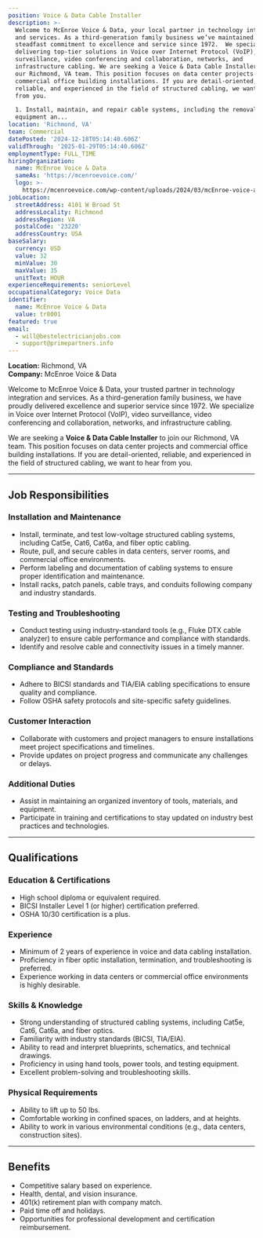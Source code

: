 ```yaml
---
position: Voice & Data Cable Installer
description: >-
  Welcome to McEnroe Voice & Data, your local partner in technology integration
  and services. As a third-generation family business we’ve maintained a
  steadfast commitment to excellence and service since 1972.  We specialize in
  delivering top-tier solutions in Voice over Internet Protocol (VoIP), video
  surveillance, video conferencing and collaboration, networks, and
  infrastructure cabling. We are seeking a Voice & Data Cable Installer to join
  our Richmond, VA team. This position focuses on data center projects and
  commercial office building installations. If you are detail-oriented,
  reliable, and experienced in the field of structured cabling, we want to hear
  from you.

  1. Install, maintain, and repair cable systems, including the removal of old
  equipment an...
location: 'Richmond, VA'
team: Commercial
datePosted: '2024-12-18T05:14:40.606Z'
validThrough: '2025-01-29T05:14:40.606Z'
employmentType: FULL_TIME
hiringOrganization:
  name: McEnroe Voice & Data
  sameAs: 'https://mcenroevoice.com/'
  logo: >-
    https://mcenroevoice.com/wp-content/uploads/2024/03/mcEnroe-voice-and-data-logo.png
jobLocation:
  streetAddress: 4101 W Broad St
  addressLocality: Richmond
  addressRegion: VA
  postalCode: '23220'
  addressCountry: USA
baseSalary:
  currency: USD
  value: 32
  minValue: 30
  maxValue: 35
  unitText: HOUR
experienceRequirements: seniorLevel
occupationalCategory: Voice Data
identifier:
  name: McEnroe Voice & Data
  value: tr8001
featured: true
email:
  - will@bestelectricianjobs.com
  - support@primepartners.info
---
```


**Location:** Richmond, VA  
**Company:** McEnroe Voice & Data  

Welcome to McEnroe Voice & Data, your trusted partner in technology integration and services. As a third-generation family business, we have proudly delivered excellence and superior service since 1972. We specialize in Voice over Internet Protocol (VoIP), video surveillance, video conferencing and collaboration, networks, and infrastructure cabling.  

We are seeking a **Voice & Data Cable Installer** to join our Richmond, VA team. This position focuses on data center projects and commercial office building installations. If you are detail-oriented, reliable, and experienced in the field of structured cabling, we want to hear from you.  

---

## Job Responsibilities  

### Installation and Maintenance
- Install, terminate, and test low-voltage structured cabling systems, including Cat5e, Cat6, Cat6a, and fiber optic cabling.  
- Route, pull, and secure cables in data centers, server rooms, and commercial office environments.  
- Perform labeling and documentation of cabling systems to ensure proper identification and maintenance.  
- Install racks, patch panels, cable trays, and conduits following company and industry standards.  

### Testing and Troubleshooting
- Conduct testing using industry-standard tools (e.g., Fluke DTX cable analyzer) to ensure cable performance and compliance with standards.  
- Identify and resolve cable and connectivity issues in a timely manner.  

### Compliance and Standards
- Adhere to BICSI standards and TIA/EIA cabling specifications to ensure quality and compliance.  
- Follow OSHA safety protocols and site-specific safety guidelines.  

### Customer Interaction
- Collaborate with customers and project managers to ensure installations meet project specifications and timelines.  
- Provide updates on project progress and communicate any challenges or delays.  

### Additional Duties
- Assist in maintaining an organized inventory of tools, materials, and equipment.  
- Participate in training and certifications to stay updated on industry best practices and technologies.  

---

## Qualifications  

### Education & Certifications
- High school diploma or equivalent required.  
- BICSI Installer Level 1 (or higher) certification preferred.  
- OSHA 10/30 certification is a plus.  

### Experience
- Minimum of 2 years of experience in voice and data cabling installation.  
- Proficiency in fiber optic installation, termination, and troubleshooting is preferred.  
- Experience working in data centers or commercial office environments is highly desirable.  

### Skills & Knowledge
- Strong understanding of structured cabling systems, including Cat5e, Cat6, Cat6a, and fiber optics.  
- Familiarity with industry standards (BICSI, TIA/EIA).  
- Ability to read and interpret blueprints, schematics, and technical drawings.  
- Proficiency in using hand tools, power tools, and testing equipment.  
- Excellent problem-solving and troubleshooting skills.  

### Physical Requirements
- Ability to lift up to 50 lbs.  
- Comfortable working in confined spaces, on ladders, and at heights.  
- Ability to work in various environmental conditions (e.g., data centers, construction sites).  

---

## Benefits  
- Competitive salary based on experience.  
- Health, dental, and vision insurance.  
- 401(k) retirement plan with company match.  
- Paid time off and holidays.  
- Opportunities for professional development and certification reimbursement.  
